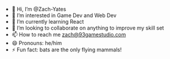 - 👋 Hi, I’m @Zach-Yates
- 👀 I’m interested in Game Dev and Web Dev
- 🌱 I’m currently learning React
- 💞️ I’m looking to collaborate on anything to improve my skill set
- 📫 How to reach me zach@93gamestudio.com
- 😄 Pronouns: he/him
- ⚡ Fun fact: bats are the only flying mammals!

<!---
Zach-Yates/Zach-Yates is a ✨ special ✨ repository because its `README.md` (this file) appears on your GitHub profile.
You can click the Preview link to take a look at your changes.
--->
